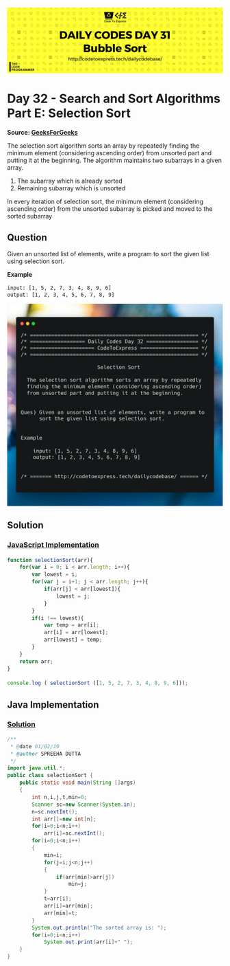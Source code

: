 ![cover](./cover.png)

# Day 32 - Search and Sort Algorithms Part E: Selection Sort

**Source: [GeeksForGeeks](https://www.geeksforgeeks.org/selection-sort/)**

The selection sort algorithm sorts an array by repeatedly finding the minimum element (considering ascending order) from unsorted part and putting it at the beginning. The algorithm maintains two subarrays in a given array.

1. The subarray which is already sorted
2. Remaining subarray which is unsorted

In every iteration of selection sort, the minimum element (considering ascending order) from the unsorted subarray is picked and moved to the sorted subarray

## Question

Given an unsorted list of elements, write a program to sort the given list using selection sort.

**Example**

```
input: [1, 5, 2, 7, 3, 4, 8, 9, 6]
output: [1, 2, 3, 4, 5, 6, 7, 8, 9]
```

![ques](./ques.png)

## Solution

### [JavaScript Implementation](./JavaScript/selectionsort.js)

```js
function selectionSort(arr){
    for(var i = 0; i < arr.length; i++){
        var lowest = i;
        for(var j = i+1; j < arr.length; j++){
            if(arr[j] < arr[lowest]){
                lowest = j;
            }
        }
        if(i !== lowest){
            var temp = arr[i];
            arr[i] = arr[lowest];
            arr[lowest] = temp;
        }
    }
    return arr;
}

console.log ( selectionSort ([1, 5, 2, 7, 3, 4, 8, 9, 6]));
```

## Java Implementation

### [Solution](./Java/selectionSort.java)

```java
/**
 * @date 01/02/19
 * @author SPREEHA DUTTA
 */
import java.util.*;
public class selectionSort {
    public static void main(String []args)
    {
        int n,i,j,t,min=0;
        Scanner sc=new Scanner(System.in);
        n=sc.nextInt();
        int arr[]=new int[n];
        for(i=0;i<n;i++)
            arr[i]=sc.nextInt();
        for(i=0;i<n;i++)
        {
            min=i;
            for(j=i;j<n;j++)
            {
                if(arr[min]>arr[j])
                    min=j;
            }
            t=arr[i];
            arr[i]=arr[min];
            arr[min]=t;
        }
        System.out.println("The sorted array is: ");
        for(i=0;i<n;i++)
            System.out.print(arr[i]+" ");
    }
}
```